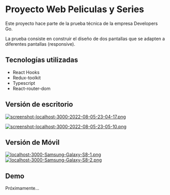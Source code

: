 
# Proyecto Web Peliculas y Series

Este proyecto hace parte de la prueba técnica de la empresa Developers Go.

La prueba consiste en construir el diseño de dos pantallas que se adapten a diferentes pantallas (responsive).



## Tecnologías utilizadas

- React Hooks
- Redux-toolkit
- Typescript 
- React-router-dom

## Versión de escritorio

[![screenshot-localhost-3000-2022-08-05-23-04-17.png](https://i.postimg.cc/vTB4C6pj/screenshot-localhost-3000-2022-08-05-23-04-17.png)](https://postimg.cc/G8W3y93J)

[![screenshot-localhost-3000-2022-08-05-23-05-10.png](https://i.postimg.cc/G2b8Jfzb/screenshot-localhost-3000-2022-08-05-23-05-10.png)](https://postimg.cc/671pBYDP)


## Versión de Móvil

[![localhost-3000-Samsung-Galaxy-S8-1.png](https://i.postimg.cc/8CRfvGRy/localhost-3000-Samsung-Galaxy-S8-1.png)](https://postimg.cc/GBpp0ZSY)
[![localhost-3000-Samsung-Galaxy-S8-2.png](https://i.postimg.cc/cCbvWLWJ/localhost-3000-Samsung-Galaxy-S8-2.png)](https://postimg.cc/JHjrcmGw)


## Demo

Próximamente...

